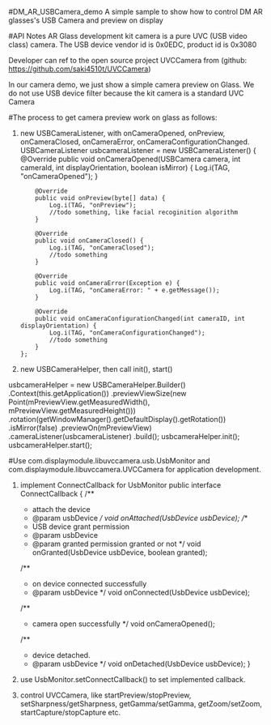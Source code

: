 
#DM_AR_USBCamera_demo
A simple sample to show how to control DM AR glasses's USB Camera and preview on display


#API Notes
AR Glass development kit camera is a pure UVC (USB video class) camera.
The USB device vendor id is 0x0EDC, product id is 0x3080

Developer can ref to the open source project UVCCamera from
(github: https://github.com/saki4510t/UVCCamera)

In our camera demo, we just show a simple camera preview on Glass.
We do not use USB device filter because the kit camera is a standard UVC Camera


#The process to get camera preview work on glass as follows:
1.	new USBCameraListener, with onCameraOpened, onPreview, onCameraClosed, onCameraError, onCameraConfigurationChanged.
USBCameraListener usbcameraListener = new USBCameraListener() {
            @Override
            public void onCameraOpened(USBCamera camera, int cameraId, int displayOrientation, boolean isMirror) {
                Log.i(TAG, "onCameraOpened");
            }

            @Override
            public void onPreview(byte[] data) {
                Log.i(TAG, "onPreview");
                //todo something, like facial recoginition algorithm
            }

            @Override
            public void onCameraClosed() {
                Log.i(TAG, "onCameraClosed");
                //todo something
            }

            @Override
            public void onCameraError(Exception e) {
                Log.i(TAG, "onCameraError: " + e.getMessage());
            }

            @Override
            public void onCameraConfigurationChanged(int cameraID, int displayOrientation) {
                Log.i(TAG, "onCameraConfigurationChanged");
                //todo something
            }
        };

2.	new USBCameraHelper, then call init(), start()

usbcameraHelper = new USBCameraHelper.Builder()
               .Context(this.getApplication())
               .previewViewSize(new Point(mPreviewView.getMeasuredWidth(), mPreviewView.getMeasuredHeight()))
               .rotation(getWindowManager().getDefaultDisplay().getRotation())
               .isMirror(false)
               .previewOn(mPreviewView)
               .cameraListener(usbcameraListener)
               .build();
       usbcameraHelper.init();
       usbcameraHelper.start();




#Use com.displaymodule.libuvccamera.usb.UsbMonitor and com.displaymodule.libuvccamera.UVCCamera for application development.

1.	implement ConnectCallback for UsbMonitor
public interface ConnectCallback {
    /**
     * attach the device
     * @param usbDevice
     */
    void onAttached(UsbDevice usbDevice);
    /**
     * USB device grant permission
     * @param usbDevice
     * @param granted   permission granted or not
     */
    void onGranted(UsbDevice usbDevice, boolean granted);

    /**
     * on device connected successfully
     * @param usbDevice
     */
    void onConnected(UsbDevice usbDevice);

    /**
     * camera open successfully
     */
    void onCameraOpened();

    /**
     * device detached.
     * @param usbDevice
     */
    void onDetached(UsbDevice usbDevice);
}



2.	use UsbMonitor.setConnectCallback() to set implemented callback.

3.	control UVCCamera, like startPreview/stopPreview, setSharpness/getSharpness, getGamma/setGamma, getZoom/setZoom, startCapture/stopCapture etc.
